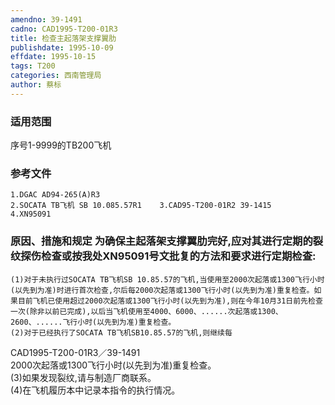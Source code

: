 ```yaml
---
amendno: 39-1491  
cadno: CAD1995-T200-01R3  
title: 检查主起落架支撑翼肋  
publishdate: 1995-10-09  
effdate: 1995-10-15  
tags: T200  
categories: 西南管理局  
author: 蔡标  
---
```

  
### 适用范围  
序号1-9999的TB200飞机  
  
<!--more-->  
### 参考文件  
    1.DGAC AD94-265(A)R3  
    2.SOCATA TB飞机 SB 10.085.57R1    3.CAD95-T200-01R2 39-1415    4.XN95091  
  
### 原因、措施和规定 为确保主起落架支撑翼肋完好,应对其进行定期的裂纹探伤检查或按我处XN95091号文批复的方法和要求进行定期检查:  
    (1)对于未执行过SOCATA TB飞机SB 10.85.57的飞机,当使用至2000次起落或1300飞行小时(以先到为准)时进行首次检查,尔后每2000次起落或1300飞行小时(以先到为准)重复检查。如果目前飞机已使用超过2000次起落或1300飞行小时(以先到为准),则在今年10月31日前先检查一次(除非以前已完成),以后当飞机使用至4000、6000、......次起落或1300、2600、......飞行小时(以先到为准)重复检查。  
    (2)对于已经执行了SOCATA TB飞机SB10.85.57的飞机,则继续每  
  CAD1995-T200-01R3／39-1491  
2000次起落或1300飞行小时(以先到为准)重复检查。  
    (3)如果发现裂纹,请与制造厂商联系。  
    (4)在飞机履历本中记录本指令的执行情况。  
  
